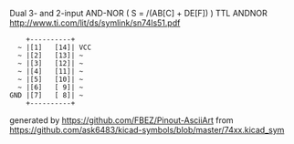 Dual 3- and 2-input AND-NOR ( S = /(AB[C] + DE[F]) )
TTL ANDNOR
http://www.ti.com/lit/ds/symlink/sn74ls51.pdf


	    +----------+
	  ~ |[1]   [14]| VCC
	  ~ |[2]   [13]| ~
	  ~ |[3]   [12]| ~
	  ~ |[4]   [11]| ~
	  ~ |[5]   [10]| ~
	  ~ |[6]   [ 9]| ~
	GND |[7]   [ 8]| ~
	    +----------+


generated by https://github.com/FBEZ/Pinout-AsciiArt from https://github.com/ask6483/kicad-symbols/blob/master/74xx.kicad_sym
